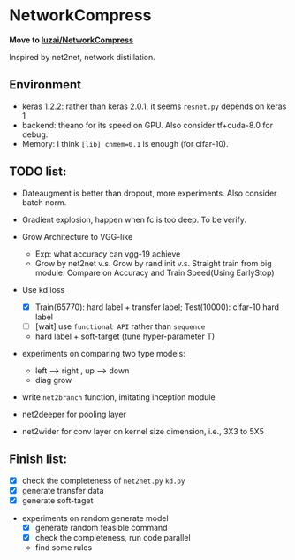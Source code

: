 # NetworkCompress

**Move to [luzai/NetworkCompress](https://github.com/luzai/NetworkCompress)**

Inspired by net2net, network distillation.

## Environment
- keras 1.2.2: rather than keras 2.0.1, it seems `resnet.py` depends on keras 1
- backend: theano for its speed on GPU. Also consider tf+cuda-8.0 for debug. 
- Memory: I think `[lib] cnmem=0.1` is enough (for cifar-10).


## TODO list:
- Dateaugment is better than dropout, more experiments. Also consider batch norm.
- Gradient explosion, happen when fc is too deep. To be verify.
- Grow Architecture to VGG-like
    - Exp: what accuracy can vgg-19 achieve
    - Grow by net2net v.s. Grow by rand init v.s. Straight train from big module. Compare on Accuracy and Train Speed(Using EarlyStop)
- Use kd loss
  - [x] Train(65770): hard label + transfer label; Test(10000): cifar-10 hard label 
  - [ ] [wait] use `functional API` rather than `sequence`
  - hard label + soft-target (tune hyper-parameter T)
- experiments on  comparing two type models:
  - left --> right , up --> down
  - diag grow

- write `net2branch` function, imitating inception module
- net2deeper for pooling layer
- net2wider for conv layer on kernel size dimension, i.e., 3X3 to 5X5

## Finish list:
- [x] check the completeness of `net2net.py` `kd.py`  
- [x] generate transfer data 
- [x] generate soft-taget
- experiments on random generate model
  - [x] generate random feasible command 
  - [x] check the completeness, run code parallel
  - find some rules